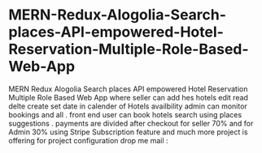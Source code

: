 # MERN-Redux-Alogolia-Search-places-API-empowered-Hotel-Reservation-Multiple-Role-Based-Web-App
MERN Redux Alogolia Search places API empowered Hotel Reservation Multiple Role Based Web App  where seller can add hes hotels edit read delte create set date in calender of Hotels availbility admin can monitor bookings and all .  front end user can book hotels search using places suggestions . payments are divided after checkout for seller 70% and for Admin 30% using Stripe Subscription feature and much more project is offering
for project configuration drop me mail :


